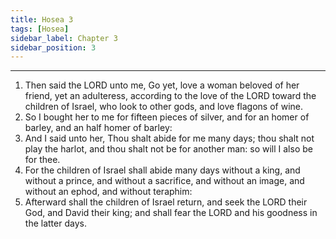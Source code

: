 ```yaml
---
title: Hosea 3
tags: [Hosea]
sidebar_label: Chapter 3
sidebar_position: 3
---
```


---
1. Then said the LORD unto me, Go yet, love a woman beloved of her friend, yet an adulteress, according to the love of the LORD toward the children of Israel, who look to other gods, and love flagons of wine.
2. So I bought her to me for fifteen pieces of silver, and for an homer of barley, and an half homer of barley:
3. And I said unto her, Thou shalt abide for me many days; thou shalt not play the harlot, and thou shalt not be for another man: so will I also be for thee.
4. For the children of Israel shall abide many days without a king, and without a prince, and without a sacrifice, and without an image, and without an ephod, and without teraphim:
5. Afterward shall the children of Israel return, and seek the LORD their God, and David their king; and shall fear the LORD and his goodness in the latter days.